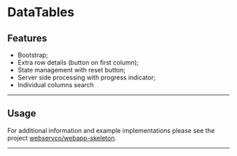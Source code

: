 # DataTables

## Features
- Bootstrap;
- Extra row details (button on first column);
- State management with reset button;
- Server side processing with progress indicator;
- Individual columns search

---

## Usage

For additional information and example implementations please see the project [webservco/webapp-skeleton](https://github.com/webservco/webapp-skeleton).

---
